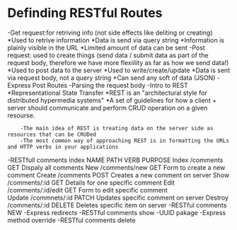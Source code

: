 # Definding RESTful Routes
-Get request:for retriving info (not side effects like deliting or creating)
    *Used to retrive information
    *Data is send via query string
    *Information is plainly visible in the URL
    *Limited amount of data can be sent
-Post request: used to create things (send data / submit data as part of the request body, therefore we have more flexiility as far as how we send data!) 
    *Used to post data to the server
    *Used to write/create/update
    *Data is sent via request body, not a query string
    *Can send any soft of data (JSON)
-Express Post Routes
-Parsing the request body
-Intro to REST
    *Representational State Transfer
    *REST is an "architectural style for distributed hypermedia systems"
    *A set of guidelines for how a client + server should communicate and perform CRUD operation on  a given resourse.

        -The main idea of REST is treating data on the server side as resources that can be CRUDed
        -The most common way of approaching REST is in formatting the URLs and HTTP verbs in your applications
-RESTfull comments index
    NAME       PATH                 VERB        PURPOSE
    Index      /comments            GET         Dispaly all comments
    New        /comments/new        GET         Form to create a new comment
    Create     /comments            POST        Creates a new comment on server
    Show       /comments/:id        GET         Details for one specific comment
    Edit       /comments/:id/edit   GET         Form to edit specific comment   
    Update     /commnets/:id        PATCH       Updates specific comment on server
    Destroy    /comments/:id        DELETE      Deletes specific item on server
-RESTful comments NEW
-Express redirects
-RESTful comments show
-UUID pakage
-Express method override
-RESTful comments delete
